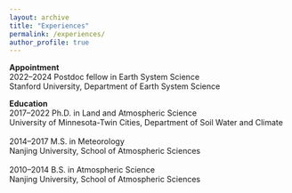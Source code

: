 ```yaml
---
layout: archive
title: "Experiences"
permalink: /experiences/
author_profile: true
---
```



**Appointment**<br>
2022–2024 Postdoc fellow in Earth System Science<br>
Stanford University, Department of Earth System Science

**Education**<br>
2017–2022 Ph.D. in Land and Atmospheric Science<br>
University of Minnesota-Twin Cities, Department of Soil Water and Climate<br><br>
2014–2017 M.S. in Meteorology<br>
Nanjing University, School of Atmospheric Sciences<br><br>
2010–2014 B.S. in Atmospheric Science<br>
Nanjing University, School of Atmospheric Sciences
